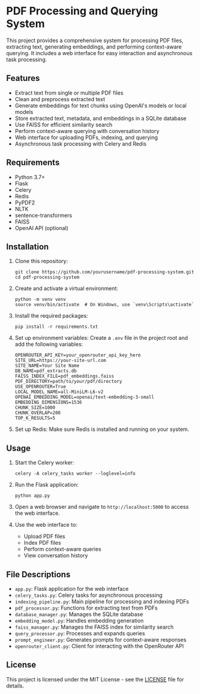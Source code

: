 # PDF Processing and Querying System

This project provides a comprehensive system for processing PDF files, extracting text, generating embeddings, and performing context-aware querying. It includes a web interface for easy interaction and asynchronous task processing.

## Features

- Extract text from single or multiple PDF files
- Clean and preprocess extracted text
- Generate embeddings for text chunks using OpenAI's models or local models
- Store extracted text, metadata, and embeddings in a SQLite database
- Use FAISS for efficient similarity search
- Perform context-aware querying with conversation history
- Web interface for uploading PDFs, indexing, and querying
- Asynchronous task processing with Celery and Redis

## Requirements

- Python 3.7+
- Flask
- Celery
- Redis
- PyPDF2
- NLTK
- sentence-transformers
- FAISS
- OpenAI API (optional)

## Installation

1. Clone this repository:
   ```
   git clone https://github.com/yourusername/pdf-processing-system.git
   cd pdf-processing-system
   ```

2. Create and activate a virtual environment:
   ```
   python -m venv venv
   source venv/bin/activate  # On Windows, use `venv\Scripts\activate`
   ```

3. Install the required packages:
   ```
   pip install -r requirements.txt
   ```

4. Set up environment variables:
   Create a `.env` file in the project root and add the following variables:
   ```
   OPENROUTER_API_KEY=your_openrouter_api_key_here
   SITE_URL=https://your-site-url.com
   SITE_NAME=Your Site Name
   DB_NAME=pdf_extracts.db
   FAISS_INDEX_FILE=pdf_embeddings.faiss
   PDF_DIRECTORY=path/to/your/pdf/directory
   USE_OPENROUTER=True
   LOCAL_MODEL_NAME=all-MiniLM-L6-v2
   OPENAI_EMBEDDING_MODEL=openai/text-embedding-3-small
   EMBEDDING_DIMENSIONS=1536
   CHUNK_SIZE=1000
   CHUNK_OVERLAP=200
   TOP_K_RESULTS=5
   ```

5. Set up Redis:
   Make sure Redis is installed and running on your system.

## Usage

1. Start the Celery worker:
   ```
   celery -A celery_tasks worker --loglevel=info
   ```

2. Run the Flask application:
   ```
   python app.py
   ```

3. Open a web browser and navigate to `http://localhost:5000` to access the web interface.

4. Use the web interface to:
   - Upload PDF files
   - Index PDF files
   - Perform context-aware queries
   - View conversation history

## File Descriptions

- `app.py`: Flask application for the web interface
- `celery_tasks.py`: Celery tasks for asynchronous processing
- `indexing_pipeline.py`: Main pipeline for processing and indexing PDFs
- `pdf_processor.py`: Functions for extracting text from PDFs
- `database_manager.py`: Manages the SQLite database
- `embedding_model.py`: Handles embedding generation
- `faiss_manager.py`: Manages the FAISS index for similarity search
- `query_processor.py`: Processes and expands queries
- `prompt_engineer.py`: Generates prompts for context-aware responses
- `openrouter_client.py`: Client for interacting with the OpenRouter API

## License

This project is licensed under the MIT License - see the [LICENSE](LICENSE) file for details.
